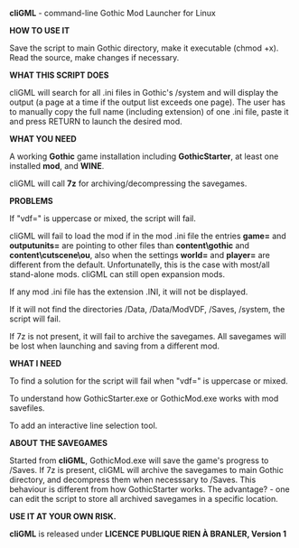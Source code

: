 **cliGML** - command-line Gothic Mod Launcher for Linux

**HOW TO USE IT**

Save the script to main Gothic directory, make it executable (chmod +x). Read the source, make changes if necessary.

**WHAT THIS SCRIPT DOES**

cliGML will search for all .ini files in Gothic's /system and will display the output (a page at a time if the output list exceeds one page). The user has to manually copy the full name (including extension) of one .ini file, paste it and press RETURN to launch the desired mod.

**WHAT YOU NEED**

A working **Gothic** game installation including **GothicStarter**, at least one installed **mod**, and **WINE**.

cliGML will call **7z** for archiving/decompressing the savegames.

**PROBLEMS**

If "vdf=" is uppercase or mixed, the script will fail.

cliGML will fail to load the mod if in the mod .ini file the entries **game=** and **outputunits=** are pointing to other files than **content\gothic** and **content\cutscene\ou**, also when the settings **world=** and **player=** are different from the default. Unfortunatelly, this is the case with most/all stand-alone mods. cliGML can still open expansion mods.

If any mod .ini file has the extension .INI, it will not be displayed.

If it will not find the directories /Data, /Data/ModVDF, /Saves, /system, the script will fail.

If 7z is not present, it will fail to archive the savegames. All savegames will be lost when launching  and saving from a different mod.

**WHAT I NEED**

To find a solution for the script will fail when "vdf=" is uppercase or mixed.

To understand how GothicStarter.exe or GothicMod.exe works with mod savefiles.

To add an interactive line selection tool.

**ABOUT THE SAVEGAMES**

Started from **cliGML**, GothicMod.exe will save the game's progress to /Saves. If 7z is present, cliGML will archive the savegames to main Gothic directory, and decompress them when necesssary to /Saves. This behaviour is different from how GothicStarter works. The advantage? - one can edit the script to store all archived savegames in a specific location.

**USE IT AT YOUR OWN RISK.**

**cliGML** is released under **LICENCE PUBLIQUE RIEN À BRANLER, Version 1**
